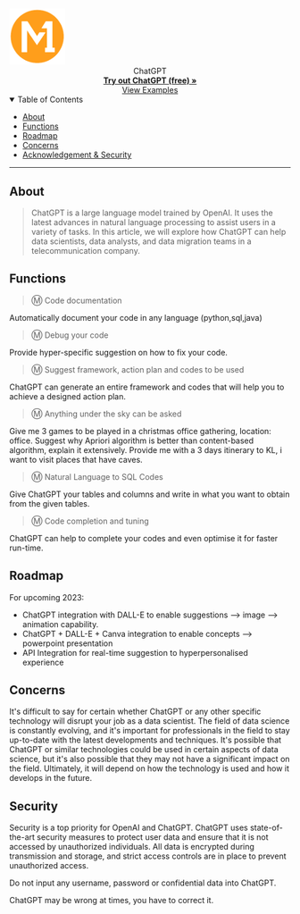 # <h1 align="center">
  <a href='https://github.com/M1-Private-Limited'>
    <!-- Please provide path to your logo here -->
    <img src='https://github.com/ONGQ0019/filedumps/raw/main/download-removebg-preview.png' alt="Logo" width="100" height="100">
  </a>
</h1>

<div align="center">
  ChatGPT
  <br />
  <a href="https://chat.openai.com/chat"><strong>Try out ChatGPT (free) »</strong></a>
  <br />
  <a href="https://github.com/M1-Private-Limited/TELCO_CHATGPT/tree/main/examples">View Examples</a>
</div>

<details open="open">
<summary>Table of Contents</summary>

- [About](#about)
- [Functions](#functions)
- [Roadmap](#roadmap)
- [Concerns](#concerns)
- [Acknowledgement & Security](#security)

</details>

---

## About

> ChatGPT is a large language model trained by OpenAI. It uses the latest advances in natural language processing to assist users in a variety of tasks. In this article, we will explore how ChatGPT can help data scientists, data analysts, and data migration teams in a telecommunication company.


</details>


## Functions

>:m: Code documentation

Automatically document your code in any language (python,sql,java)

>:m: Debug your code

Provide hyper-specific suggestion on how to fix your code.

>:m: Suggest framework, action plan and codes to be used

ChatGPT can generate an entire framework and codes that will help you to achieve a designed action plan.

>:m: Anything under the sky can be asked

Give me 3 games to be played in a christmas office gathering, location: office. Suggest why Apriori algorithm is better than content-based algorithm, explain it extensively. Provide me with a 3 days itinerary to KL, i want to visit places that have caves.

>:m: Natural Language to SQL Codes 

Give ChatGPT your tables and columns and write in what you want to obtain from the given tables. 


>:m: Code completion and tuning

ChatGPT can help to complete your codes and even optimise it for faster run-time.


## Roadmap

For upcoming 2023:

- ChatGPT integration with DALL-E to enable suggestions --> image --> animation capability. 
- ChatGPT + DALL-E + Canva integration to enable concepts --> powerpoint presentation
- API Integration for real-time suggestion to hyperpersonalised experience



## Concerns

It's difficult to say for certain whether ChatGPT or any other specific technology will disrupt your job as a data scientist. The field of data science is constantly evolving, and it's important for professionals in the field to stay up-to-date with the latest developments and techniques. It's possible that ChatGPT or similar technologies could be used in certain aspects of data science, but it's also possible that they may not have a significant impact on the field. Ultimately, it will depend on how the technology is used and how it develops in the future.

## Security

Security is a top priority for OpenAI and ChatGPT. ChatGPT uses state-of-the-art security measures to protect user data and ensure that it is not accessed by unauthorized individuals. All data is encrypted during transmission and storage, and strict access controls are in place to prevent unauthorized access.

Do not input any username, password or confidential data into ChatGPT.

ChatGPT may be wrong at times, you have to correct it.


